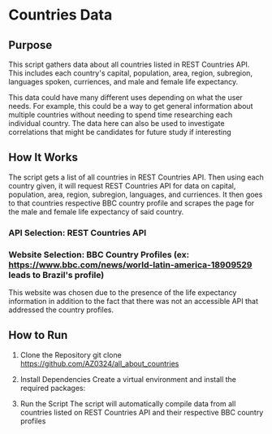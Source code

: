 # Countries Data

## Purpose

This script gathers data about all countries listed in REST Countries API. This includes each country's capital, population, area, region, subregion, languages spoken, curriences, and male and female life expectancy. 

This data could have many different uses depending on what the user needs. For example, this could be a way to get general information about multiple countries without needing to spend time researching each individual country. The data here can also be used to investigate correlations that might be candidates for future study if interesting

## How It Works

The script gets a list of all countries in REST Countries API. Then using each country given, it will request REST Countries API for data on capital, population, area, region, subregion, languages, and curriences. It then goes to that countries respective BBC country profile and scrapes the page for the male and female life expectancy of said country.

### API Selection: REST Countries API

### Website Selection: BBC Country Profiles (ex: https://www.bbc.com/news/world-latin-america-18909529 leads to Brazil's profile)

This website was chosen due to the presence of the life expectancy information in addition to the fact that there was not an accessible API that addressed the country profiles.

## How to Run

1. Clone the Repository
git clone https://github.com/AZ0324/all_about_countries

2. Install Dependencies
Create a virtual environment and install the required packages:

3. Run the Script
The script will automatically compile data from all countries listed on REST Countries API and their respective BBC country profiles